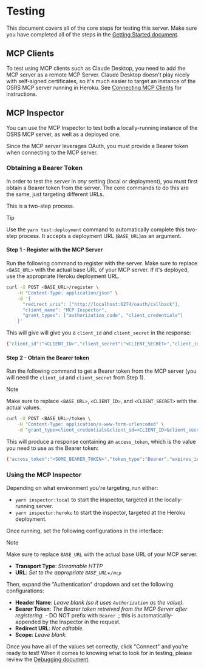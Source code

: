 # Testing

This document covers all of the core steps for testing this server. Make sure you have completed all of the steps in the [Getting Started document](./getting-started.md).

## MCP Clients

To test using MCP clients such as Claude Desktop, you need to add the MCP server as a remote MCP Server. Claude Desktop doesn't play nicely with self-signed certificates, so it's much easier to target an instance of the OSRS MCP server running in Heroku. See [Connecting MCP Clients](./connecting-clients.md) for instructions.

## MCP Inspector

You can use the MCP Inspector to test both a locally-running instance of the OSRS MCP server, as well as a deployed one.

Since the MCP server leverages OAuth, you must provide a Bearer token when connecting to the MCP server.

### Obtaining a Bearer Token

In order to test the server in _any_ setting (local or deployment), you must first obtain a Bearer token from the server. The core commands to do this are the same, just targeting different URLs.

This is a two-step process.

> [!TIP]
> Use the `yarn test:deployment` command to automatically complete this two-step process. It accepts a deployment URL (`BASE_URL`)as an argument.

#### Step 1 - Register with the MCP Server

Run the following command to register with the server. Make sure to replace `<BASE_URL>` with the actual base URL of your MCP server. If it's deployed, use the appropriate Heroku deployment URL.

```sh
curl -X POST <BASE_URL>/register \
    -H "Content-Type: application/json" \
    -d '{
      "redirect_uris": ["http://localhost:6274/oauth/callback"],
      "client_name": "MCP Inspector",
      "grant_types": ["authorization_code", "client_credentials"]
    }'
```

This will give will give you a `client_id` and `client_secret` in the response:

```sh
{"client_id":"<CLIENT_ID>","client_secret":"<CLIENT_SECRET>","client_id_issued_at":1756620361,"client_secret_expires_at":0,"redirect_uris":["http://localhost:6274/oauth/callback"],"grant_types":["authorization_code","client_credentials"],"response_types":["code"],"client_name":"MCP Inspector"}
```

#### Step 2 - Obtain the Bearer token

Run the following command to get a Bearer token from the MCP server (you will need the `client_id` and `client_secret` from Step 1).

> [!NOTE]
> Make sure to replace `<BASE_URL>`, `<CLIENT_ID>`, and `<CLIENT_SECRET>` with the actual values.

```sh
curl -X POST <BASE_URL>/token \
    -H "Content-Type: application/x-www-form-urlencoded" \
    -d "grant_type=client_credentials&client_id=<CLIENT_ID>&client_secret=<CLIENT_SECRET>"
```

This will produce a response containing an `access_token`, which is the value you need to use as the Bearer token:

```sh
{"access_token":"<SOME_BEARER_TOKEN>","token_type":"Bearer","expires_in":3600,"scope":"osrs:read"}
```

### Using the MCP Inspector

Depending on what environment you're targeting, run either:

- `yarn inspector:local` to start the inspector, targeted at the locally-running server.
- `yarn inspector:heroku` to start the inspector, targeted at the Heroku deployment.

Once running, set the following configurations in the interface:

> [!NOTE]
> Make sure to replace `BASE_URL` with the actual base URL of your MCP server.

- **Transport Type**: _Streamable HTTP_
- **URL**: _Set to the appropriate `BASE_URL`+`/mcp`_

Then, expand the "Authentication" dropdown and set the following configurations:

- **Header Name**: _Leave blank (so it uses `Authorization` as the value)._
- **Bearer Token**: _The Bearer token retreived from the MCP Server after registering._ - DO NOT prefix with `Bearer `; this is automatically-appended by the Inspector in the request.
- **Redirect URL**: _Not editable._
- **Scope**: _Leave blank._

Once you have all of the values set correctly, click "Connect" and you're ready to test! When it comes to knowing what to look for in testing, please review the [Debugging document](./debugging.md).
